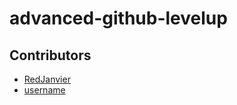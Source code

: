 # advanced-github-levelup

## Contributors

- [RedJanvier](https://github.com/RedJanvier)
- [username](github_url)
